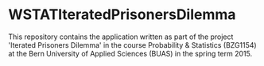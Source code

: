 # WSTATIteratedPrisonersDilemma

This repository contains the application written as part of the project 'Iterated Prisoners Dilemma'
in the course Probability &amp; Statistics (BZG1154)
at the Bern University of Applied Sciences (BUAS) in the spring term 2015.
